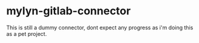 mylyn-gitlab-connector
======================

This is still a dummy connector, dont expect any progress as i'm doing this as a pet project.
